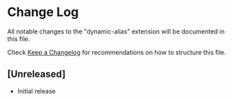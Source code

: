# Change Log

All notable changes to the "dynamic-alias" extension will be documented in this file.

Check [Keep a Changelog](http://keepachangelog.com/) for recommendations on how to structure this file.

## [Unreleased]

- Initial release